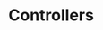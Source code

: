 # Controllers

​

### &#x20;<a href="#description-last-updated-at-16.01.2021" id="description-last-updated-at-16.01.2021"></a>

